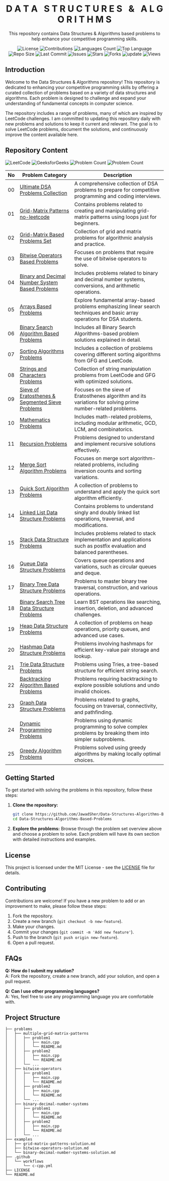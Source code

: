 <h1 align='center'>D A T A &nbsp; S T R U C T U R E S &nbsp; &amp; &nbsp; A L G O R I T H M S</h1>

<p align='center'>This repository contains Data Structures & Algorithms based problems to help enhance your competitive programming skills.</p>

<p align="center">
  <img src="https://img.shields.io/github/license/JawadSher/Data-Structures-Algorithms-Based-Problems" alt="License">
  <img src="https://img.shields.io/badge/contributions-welcome-brightgreen.svg?style=flat" alt="Contributions">
  <img src="https://img.shields.io/github/languages/count/JawadSher/Data-Structures-Algorithms-Based-Problems" alt="Languages Count">
  <img src="https://img.shields.io/github/languages/top/JawadSher/Data-Structures-Algorithms-Based-Problems" alt="Top Language">
  <img src="https://img.shields.io/github/repo-size/JawadSher/Data-Structures-Algorithms-Based-Problems" alt="Repo Size">
  <img src="https://img.shields.io/github/last-commit/JawadSher/Data-Structures-Algorithms-Based-Problems" alt="Last Commit">
  <img src="https://img.shields.io/github/issues/JawadSher/Data-Structures-Algorithms-Based-Problems" alt="Issues">
  <img src="https://img.shields.io/github/stars/JawadSher/Data-Structures-Algorithms-Based-Problems" alt="Stars">
  <img src="https://img.shields.io/github/forks/JawadSher/Data-Structures-Algorithms-Based-Problems" alt="Forks">
  <img src='https://img.shields.io/badge/update-daily-blue' alt="update">
  <img src="https://komarev.com/ghpvc/?username=JawadSher&label=Views&color=blueviolet&style=flat" alt="Views">
</p>

## Introduction

Welcome to the Data Structures & Algorithms repository! This repository is dedicated to enhancing your competitive programming skills by offering a curated collection of problems based on a variety of data structures and algorithms. Each problem is designed to challenge and expand your understanding of fundamental concepts in computer science.

The repository includes a range of problems, many of which are inspired by LeetCode challenges. I am committed to updating this repository daily with new problems and solutions to keep it current and relevant. The goal is to solve LeetCode problems, document the solutions, and continuously improve the content available here.

## Repository Content
<p>
<img src="https://img.shields.io/badge/solved%20problems%20count-127-orange?logo=leetcode" alt="LeetCode">
<img src="https://img.shields.io/badge/solved%20problems%20count-105-darkgreen?logo=geeksforGeeks" alt="GeeksforGeeks">
<img src="https://img.shields.io/badge/total%20general%20problems%20count-69-blue" alt="Problem Count">
<img src="https://img.shields.io/badge/total%20problems%20count-301-blue" alt="Problem Count">
</p>

| No  | Problem Category                                                                                       | Description                                                                                         |
|-----|--------------------------------------------------------------------------------------------------------|-----------------------------------------------------------------------------------------------------|
| 00  | [Ultimate DSA Problems Collection](https://github.com/JawadSher/DSA-LeetCode-GFG-Problems-Repository/tree/main/00%20-%20Ultimate%20DSA%20Problems%20Collection) | A comprehensive collection of DSA problems to prepare for competitive programming and coding interviews. |
| 01  | [Grid-Matrix Patterns no-leetcode](https://github.com/JawadSher/DSA-LeetCode-GFG-Problems-Repository/tree/main/01%20-%20Grid-Matrix%20Patterns%20no-leetcode) | Contains problems related to creating and manipulating grid-matrix patterns using loops just for beginners. |
| 02  | [Grid-Matrix Based Problems Set](https://github.com/JawadSher/DSA-LeetCode-GFG-Problems-Repository/tree/main/02%20-%20Grid-Matrix%20Based%20Problems%20Set) | Collection of grid and matrix problems for algorithmic analysis and practice.                       |
| 03  | [Bitwise Operators Based Problems](https://github.com/JawadSher/DSA-LeetCode-GFG-Problems-Repository/tree/main/03%20-%20Bitwise%20Operators%20Based%20Problems) | Focuses on problems that require the use of bitwise operators to solve.                             |
| 04  | [Binary and Decimal Number System Based Problems](https://github.com/JawadSher/DSA-LeetCode-GFG-Problems-Repository/tree/main/04%20-%20Binary%20and%20Decimal%20Number%20System%20Based%20Problems) | Includes problems related to binary and decimal number systems, conversions, and arithmetic operations. |
| 05  | [Arrays Based Problems](https://github.com/JawadSher/DSA-LeetCode-GFG-Problems-Repository/tree/main/05%20-%20Arrays%20Based%20Problems) | Explore fundamental array-based problems emphasizing linear search techniques and basic array operations for DSA students. |
| 06  | [Binary Search Algorithm Based Problems](https://github.com/JawadSher/DSA-LeetCode-GFG-Problems-Repository/tree/main/06%20-%20Binary%20Search%20Algorithm%20Based%20Problems) | Includes all Binary Search Algorithms-based problem solutions explained in detail.                  |
| 07  | [Sorting Algorithms Problems](https://github.com/JawadSher/DSA-LeetCode-GFG-Problems-Repository/tree/main/07%20-%20Sorting%20Algorithms%20Problems) | Includes a collection of problems covering different sorting algorithms from GFG and LeetCode.      |
| 08  | [Strings and Characters Problems](https://github.com/JawadSher/DSA-LeetCode-GFG-Problems-Repository/tree/main/08%20-%20Strings%20and%20Characters%20Problems) | Collection of string manipulation problems from LeetCode and GFG with optimized solutions.          |
| 09  | [Sieve of Eratosthenes & Segmented Sieve Problems](https://github.com/JawadSher/DSA-LeetCode-GFG-Problems-Repository/tree/main/09%20-%20Sieve%20of%20Eratosthenes%20&%20Segmented%20Sieve%20Problems) | Focuses on the sieve of Eratosthenes algorithm and its variations for solving prime number-related problems. |
| 10  | [Mathematics Problems](https://github.com/JawadSher/DSA-LeetCode-GFG-Problems-Repository/tree/main/10%20-%20Mathematics%20Problems) | Includes math-related problems, including modular arithmetic, GCD, LCM, and combinatorics.           |
| 11  | [Recursion Problems](https://github.com/JawadSher/DSA-LeetCode-GFG-Problems-Repository/tree/main/11%20-%20Recursion%20Problems) | Problems designed to understand and implement recursive solutions effectively.                      |
| 12  | [Merge Sort Algorithm Problems](https://github.com/JawadSher/DSA-LeetCode-GFG-Problems-Repository/tree/main/12%20-%20Merge%20Sort%20Algorithm%20Problems) | Focuses on merge sort algorithm-related problems, including inversion counts and sorting variations. |
| 13  | [Quick Sort Algorithm Problems](https://github.com/JawadSher/DSA-LeetCode-GFG-Problems-Repository/tree/main/13%20-%20Quick%20Sort%20Algorithm%20Problems) | A collection of problems to understand and apply the quick sort algorithm efficiently.              |
| 14  | [Linked List Data Structure Problems](https://github.com/JawadSher/DSA-LeetCode-GFG-Problems-Repository/tree/main/14%20-%20Linked%20List%20Data%20Structure%20Problems) | Contains problems to understand singly and doubly linked list operations, traversal, and modifications. |
| 15  | [Stack Data Structure Problems](https://github.com/JawadSher/DSA-LeetCode-GFG-Problems-Repository/tree/main/15%20-%20Stack%20Data%20Structure%20Problems) | Includes problems related to stack implementation and applications such as postfix evaluation and balanced parentheses. |
| 16  | [Queue Data Structure Problems](https://github.com/JawadSher/DSA-LeetCode-GFG-Problems-Repository/tree/main/16%20-%20Queue%20Data%20Structure%20Problems) | Covers queue operations and variations, such as circular queues and deque.                           |
| 17  | [Binary Tree Data Structure Problems](https://github.com/JawadSher/DSA-LeetCode-GFG-Problems-Repository/tree/main/17%20-%20Binary%20Tree%20Data%20Structure%20Problems) | Problems to master binary tree traversal, construction, and various operations.                     |
| 18  | [Binary Search Tree Data Structure Problems](https://github.com/JawadSher/DSA-LeetCode-GFG-Problems-Repository/tree/main/18%20-%20Binary%20Search%20Tree%20Data%20Structure%20Problems) | Learn BST operations like searching, insertion, deletion, and advanced challenges.                  |
| 19  | [Heap Data Structure Problems](https://github.com/JawadSher/DSA-LeetCode-GFG-Problems-Repository/tree/main/19%20-%20Heap%20Data%20Structure%20Problems) | A collection of problems on heap operations, priority queues, and advanced use cases.               |
| 20  | [Hashmap Data Structure Problems](https://github.com/JawadSher/DSA-LeetCode-GFG-Problems-Repository/tree/main/20%20-%20Hashmap%20Data%20Structure%20Problems) | Problems involving hashmaps for efficient key-value pair storage and lookup. |
| 21  | [Trie Data Structure Problems](https://github.com/JawadSher/DSA-LeetCode-GFG-Problems-Repository/tree/main/21%20-%20Trie%20Data%20Structure%20Problems) | Problems using Tries, a tree-based structure for efficient string search. |
| 22  | [Backtracking Algorithm Based Problems](https://github.com/JawadSher/DSA-LeetCode-GFG-Problems-Repository/tree/main/22%20-%20Backtracking%20Algorithm%20Based%20Problems) | Problems requiring backtracking to explore possible solutions and undo invalid choices. |
| 23  | [Graph Data Structure Problems](https://github.com/JawadSher/DSA-LeetCode-GFG-Problems-Repository/tree/main/23%20-%20Graph%20Data%20Structure%20Problems) | Problems related to graphs, focusing on traversal, connectivity, and pathfinding. |
| 24  | [Dynamic Programming Problems](https://github.com/JawadSher/DSA-LeetCode-GFG-Problems-Repository/tree/main/24%20-%20Dynamic%20Programming%20Problems) | Problems using dynamic programming to solve complex problems by breaking them into simpler subproblems. |
| 25  | [Greedy Algorithm Problems](https://github.com/JawadSher/DSA-LeetCode-GFG-Problems-Repository/tree/main/25%20-%20Greedy%20Algorithm%20Problems) | Problems solved using greedy algorithms by making locally optimal choices. |


## Getting Started
To get started with solving the problems in this repository, follow these steps:

1. **Clone the repository:**
    ```sh
    git clone https://github.com/JawadSher/Data-Structures-Algorithms-Based-Problems.git
    cd Data-Structures-Algorithms-Based-Problems
    ```

2. **Explore the problems:**
    Browse through the problem set overview above and choose a problem to solve. Each problem will have its own section with detailed instructions and examples.

## License

This project is licensed under the MIT License - see the [LICENSE](LICENSE) file for details.

## Contributing

Contributions are welcome! If you have a new problem to add or an improvement to make, please follow these steps:

1. Fork the repository.
2. Create a new branch (`git checkout -b new-feature`).
3. Make your changes.
4. Commit your changes (`git commit -m 'Add new feature'`).
5. Push to the branch (`git push origin new-feature`).
6. Open a pull request.

## FAQs

**Q: How do I submit my solution?**  
A: Fork the repository, create a new branch, add your solution, and open a pull request.

**Q: Can I use other programming languages?**  
A: Yes, feel free to use any programming language you are comfortable with.

## Project Structure

```plaintext
├── problems
│   ├── multiple-grid-matrix-patterns
│   │   ├── problem1
│   │   │   ├── main.cpp
│   │   │   └── README.md
│   │   ├── problem2
│   │   │   ├── main.cpp
│   │   │   └── README.md
│   │   └── ...
│   ├── bitwise-operators
│   │   ├── problem1
│   │   │   ├── main.cpp
│   │   │   └── README.md
│   │   ├── problem2
│   │   │   ├── main.cpp
│   │   │   └── README.md
│   │   └── ...
│   ├── binary-decimal-number-systems
│   │   ├── problem1
│   │   │   ├── main.cpp
│   │   │   └── README.md
│   │   ├── problem2
│   │   │   ├── main.cpp
│   │   │   └── README.md
│   │   └── ...
├── examples
│   ├── grid-matrix-patterns-solution.md
│   ├── bitwise-operators-solution.md
│   └── binary-decimal-number-systems-solution.md
├── .github
│   └── workflows
│       └── c-cpp.yml
├── LICENSE
└── README.md

